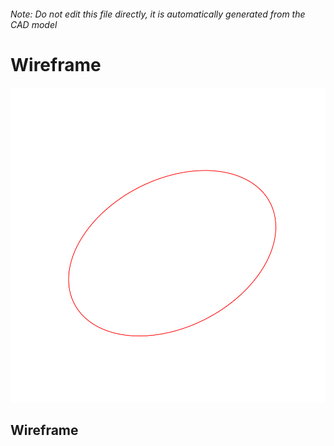 ###### Note: Do not edit this file directly, it is automatically generated from the CAD model

# Wireframe

![](/project.svg)

## Wireframe


